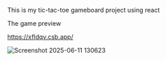 This is my tic-tac-toe gameboard project using react 

The game preview

https://xfldqv.csb.app/


![Screenshot 2025-06-11 130623](https://github.com/user-attachments/assets/19d75cae-1071-4926-90db-72b1effee3a0)
